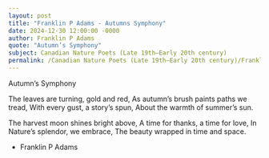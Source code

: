 ```yaml
---
layout: post
title: "Franklin P Adams - Autumns Symphony"
date: 2024-12-30 12:00:00 -0000
author: Franklin P Adams
quote: "Autumn’s Symphony"
subject: Canadian Nature Poets (Late 19th–Early 20th century)
permalink: /Canadian Nature Poets (Late 19th–Early 20th century)/Franklin P Adams/Franklin P Adams - Autumns Symphony
---
```


Autumn’s Symphony

The leaves are turning, gold and red,
As autumn’s brush paints paths we tread,
With every gust, a story’s spun,
About the warmth of summer’s sun.

The harvest moon shines bright above,
A time for thanks, a time for love,
In Nature’s splendor, we embrace,
The beauty wrapped in time and space.


- Franklin P Adams

